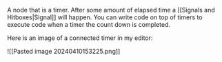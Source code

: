 A node that is a timer. After some amount of elapsed time a [[Signals and Hitboxes|Signal]] will happen. You can write code on top of timers to execute code when a timer the count down is completed.

Here is an image of a connected timer in my editor:

![[Pasted image 20240410153225.png]]







